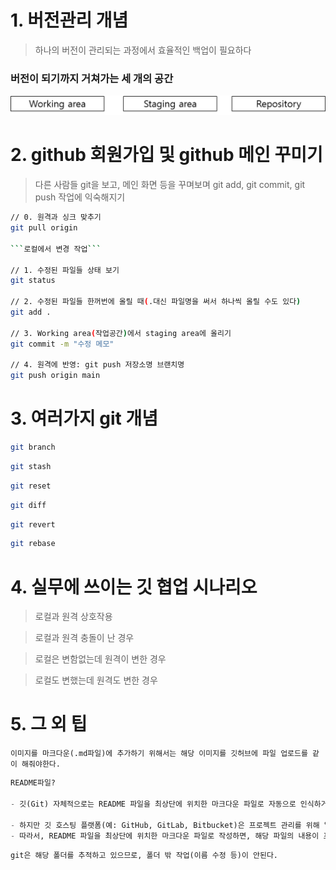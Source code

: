 # 1. 버전관리 개념

> 하나의 버전이 관리되는 과정에서 효율적인 백업이 필요하다

### 버전이 되기까지 거쳐가는 세 개의 공간

![image-20230525001110734](./그림1.png)

#### 

# 2. github 회원가입 및 github 메인 꾸미기

> 다른 사람들 git을 보고, 메인 화면 등을 꾸며보며
> git add, git commit, git push 작업에 익숙해지기

```bash
// 0. 원격과 싱크 맞추기
git pull origin

```로컬에서 변경 작업```

// 1. 수정된 파일들 상태 보기
git status

// 2. 수정된 파일들 한꺼번에 올릴 때(.대신 파일명을 써서 하나씩 올릴 수도 있다)
git add .

// 3. Working area(작업공간)에서 staging area에 올리기 
git commit -m "수정 메모"

// 4. 원격에 반영: git push 저장소명 브랜치명
git push origin main
```



# 3. 여러가지 git 개념

```bash
git branch
```

```bash
git stash
```

```bash
git reset
```

```bash
git diff
```

```bash
git revert
```

```bash
git rebase
```

# 4. 실무에 쓰이는 깃 협업 시나리오

> 로컬과 원격 상호작용



> 로컬과 원격 충돌이 난 경우



> 로컬은 변함없는데 원격이 변한 경우



> 로컬도 변했는데 원격도 변한 경우



# 5. 그 외 팁

```
이미지를 마크다운(.md파일)에 추가하기 위해서는 해당 이미지를 깃허브에 파일 업로드를 같이 해줘야한다.
```

```python
README파일? 

- 깃(Git) 자체적으로는 README 파일을 최상단에 위치한 마크다운 파일로 자동으로 인식하거나 특별한 처리를 하는 기능을 가지고 있지는 않는다. 

- 하지만 깃 호스팅 플랫폼(예: GitHub, GitLab, Bitbucket)은 프로젝트 관리를 위해 일반적으로 README 파일을 프로젝트의 설명 및 문서화를 위한 핵심 파일로 인식하며, 프로젝트 페이지에서 README 파일의 내용을 표시하여 사용자들에게 프로젝트에 대한 정보를 제공한다. 
- 따라서, README 파일을 최상단에 위치한 마크다운 파일로 작성하면, 해당 파일의 내용이 프로젝트 페이지에서 표시되는 것이다. 
```

```
git은 해당 폴더를 추적하고 있으므로, 폴더 밖 작업(이름 수정 등)이 안된다. 
```

